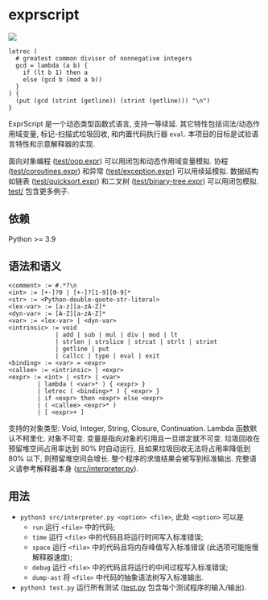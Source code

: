 # exprscript

![](https://github.com/sdingcn/expr/actions/workflows/auto-test.yml/badge.svg)

```
letrec (
  # greatest common divisor of nonnegative integers
  gcd = lambda (a b) {
    if (lt b 1) then a
    else (gcd b (mod a b))
  }
) {
  (put (gcd (strint (getline)) (strint (getline))) "\n")
}
```

ExprScript 是一个动态类型函数式语言, 支持一等续延.
其它特性包括词法/动态作用域变量, 标记-扫描式垃圾回收, 和内置代码执行器 `eval`.
本项目的目标是试验语言特性和示意解释器的实现.

面向对象编程 ([test/oop.expr](test/oop.expr))
可以用闭包和动态作用域变量模拟.
协程 ([test/coroutines.expr](test/coroutines.expr)) 和异常 ([test/exception.expr](test/exception.expr))
可以用续延模拟.
数据结构如链表 ([test/quicksort.expr](test/quicksort.expr)) 和二叉树 ([test/binary-tree.expr](test/binary-tree.expr))
可以用闭包模拟.
[test/](test/) 包含更多例子.

## 依赖

Python >= 3.9

## 语法和语义

```
<comment> := #.*?\n
<int> := [+-]?0 | [+-]?[1-9][0-9]*
<str> := <Python-double-quote-str-literal>
<lex-var> := [a-z][a-zA-Z]*
<dyn-var> := [A-Z][a-zA-Z]*
<var> := <lex-var> | <dyn-var>
<intrinsic> := void
             | add | sub | mul | div | mod | lt
             | strlen | strslice | strcat | strlt | strint
             | getline | put
             | callcc | type | eval | exit
<binding> := <var> = <expr>
<callee> := <intrinsic> | <expr>
<expr> := <int> | <str> | <var>
        | lambda ( <var>* ) { <expr> }
        | letrec ( <binding>* ) { <expr> }
        | if <expr> then <expr> else <expr>
        | ( <callee> <expr>* )
        | [ <expr>+ ]
```

支持的对象类型: Void, Integer, String, Closure, Continuation.
Lambda 函数默认不柯里化.
对象不可变.
变量是指向对象的引用且一旦绑定就不可变.
垃圾回收在预留堆空间占用率达到 80% 时自动运行,
且如果垃圾回收无法将占用率降低到 80% 以下, 则预留堆空间会增长.
整个程序的求值结果会被写到标准输出.
完整语义请参考解释器本身 ([src/interpreter.py](src/interpreter.py)).

## 用法

+ `python3 src/interpreter.py <option> <file>`, 此处 `<option>` 可以是
  - `run` 运行 `<file>` 中的代码;
  - `time` 运行 `<file>` 中的代码且将运行时间写入标准错误;
  - `space` 运行 `<file>` 中的代码且将内存峰值写入标准错误 (此选项可能拖慢解释器速度);
  - `debug` 运行 `<file>` 中的代码且将运行的中间过程写入标准错误;
  - `dump-ast` 将 `<file>` 中代码的抽象语法树写入标准输出.
+ `python3 test.py` 运行所有测试 ([test.py](test.py) 包含每个测试程序的输入/输出).
